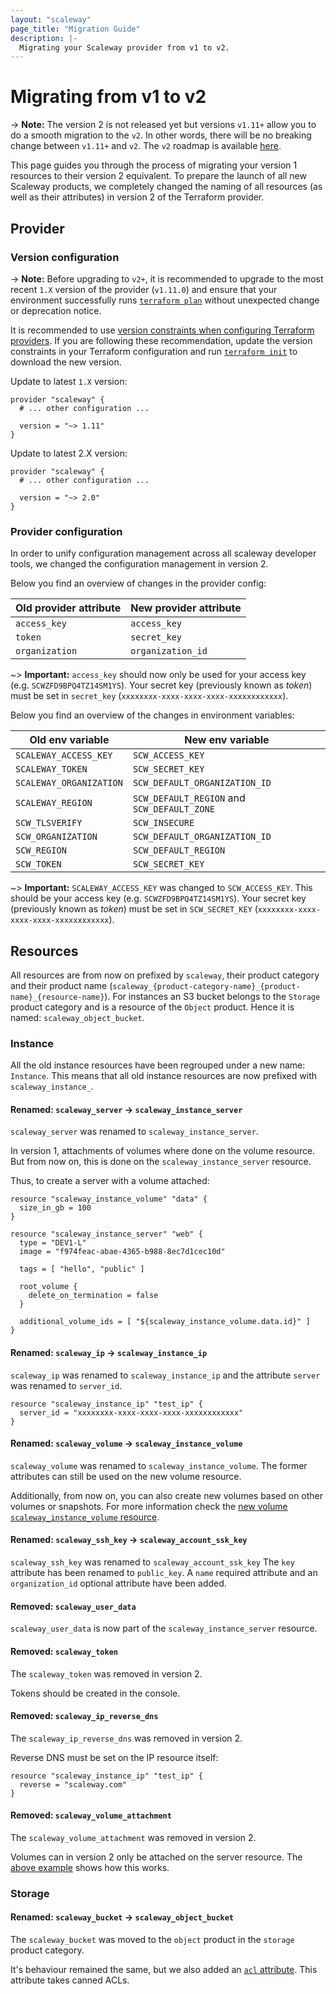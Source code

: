 ```yaml
---
layout: "scaleway"
page_title: "Migration Guide"
description: |-
  Migrating your Scaleway provider from v1 to v2.
---
```


# Migrating from v1 to v2

-> **Note:** The version 2 is not released yet but versions `v1.11+` allow you to do a smooth migration to the `v2`. In other words, there will be no breaking change between `v1.11+` and `v2`. The `v2` roadmap is available [here](https://github.com/terraform-providers/terraform-provider-scaleway/issues/125).

This page guides you through the process of migrating your version 1 resources to their version 2 equivalent.
To prepare the launch of all new Scaleway products, we completely changed the naming of all resources (as well as their attributes) in version 2 of the Terraform provider.

## Provider

### Version configuration

-> **Note:** Before upgrading to `v2+`, it is recommended to upgrade to the most recent `1.X` version of the provider (`v1.11.0`) and ensure that your environment successfully runs [`terraform plan`](https://www.terraform.io/docs/commands/plan.html) without unexpected change or deprecation notice.

It is recommended to use [version constraints when configuring Terraform providers](https://www.terraform.io/docs/configuration/providers.html#version-provider-versions). If you are following these recommendation, update the version constraints in your Terraform configuration and run [`terraform init`](https://www.terraform.io/docs/commands/init.html) to download the new version.

Update to latest `1.X` version:

```hcl
provider "scaleway" {
  # ... other configuration ...

  version = "~> 1.11"
}
```

Update to latest 2.X version:

```hcl
provider "scaleway" {
  # ... other configuration ...

  version = "~> 2.0"
}
```

### Provider configuration

In order to unify configuration management across all scaleway developer tools, we changed the configuration management in version 2.

Below you find an overview of changes in the provider config:

| Old provider attribute | New provider attribute |
| --------------------- | --------------------- |
| `access_key`          | `access_key`          |
| `token`               | `secret_key`          |
| `organization`        | `organization_id`     |

~> **Important:** `access_key` should now only be used for your access key (e.g. `SCWZFD9BPQ4TZ14SM1YS`). Your secret key (previously known as _token_) must be set in `secret_key` (`xxxxxxxx-xxxx-xxxx-xxxx-xxxxxxxxxxxx`).

Below you find an overview of the changes in environment variables:

| Old env variable        | New env variable                            |
| ----------------------- | ------------------------------------------- |
| `SCALEWAY_ACCESS_KEY`   | `SCW_ACCESS_KEY`                            |
| `SCALEWAY_TOKEN`        | `SCW_SECRET_KEY`                            |
| `SCALEWAY_ORGANIZATION` | `SCW_DEFAULT_ORGANIZATION_ID`               |
| `SCALEWAY_REGION`       | `SCW_DEFAULT_REGION` and `SCW_DEFAULT_ZONE` |
| `SCW_TLSVERIFY`         | `SCW_INSECURE`                              |
| `SCW_ORGANIZATION`      | `SCW_DEFAULT_ORGANIZATION_ID`               |
| `SCW_REGION`            | `SCW_DEFAULT_REGION`                        |
| `SCW_TOKEN`             | `SCW_SECRET_KEY`                            |

~> **Important:** `SCALEWAY_ACCESS_KEY` was changed to `SCW_ACCESS_KEY`. This should be your access key (e.g. `SCWZFD9BPQ4TZ14SM1YS`). Your secret key (previously known as _token_) must be set in `SCW_SECRET_KEY` (`xxxxxxxx-xxxx-xxxx-xxxx-xxxxxxxxxxxx`).

## Resources

All resources are from now on prefixed by `scaleway`, their product category and their product name (`scaleway_{product-category-name}_{product-name}_{resource-name}`). For instances an S3 bucket belongs to the `Storage` product category and is a resource of the `Object` product. Hence it is named: `scaleway_object_bucket`.

### Instance

All the old instance resources have been regrouped under a new name: `Instance`.
This means that all old instance resources are now prefixed with `scaleway_instance_`.

#### Renamed: `scaleway_server` -> `scaleway_instance_server`

`scaleway_server` was renamed to `scaleway_instance_server`.

In version 1, attachments of volumes where done on the volume resource. But from now on, this is done on the `scaleway_instance_server` resource.

Thus, to create a server with a volume attached:

```hcl
resource "scaleway_instance_volume" "data" {
  size_in_gb = 100
}

resource "scaleway_instance_server" "web" {
  type = "DEV1-L"
  image = "f974feac-abae-4365-b988-8ec7d1cec10d"

  tags = [ "hello", "public" ]

  root_volume {
    delete_on_termination = false
  }

  additional_volume_ids = [ "${scaleway_instance_volume.data.id}" ]
}
```

#### Renamed: `scaleway_ip` -> `scaleway_instance_ip`

`scaleway_ip` was renamed to `scaleway_instance_ip` and the attribute `server` was renamed to `server_id`.

```hcl
resource "scaleway_instance_ip" "test_ip" {
  server_id = "xxxxxxxx-xxxx-xxxx-xxxx-xxxxxxxxxxxx"
}
```

#### Renamed: `scaleway_volume` -> `scaleway_instance_volume`

`scaleway_volume` was renamed to `scaleway_instance_volume`.
The former attributes can still be used on the new volume resource.

Additionally, from now on, you can also create new volumes based on other volumes or snapshots. For more information check the [new volume `scaleway_instance_volume` resource](../r/instance_volume.html).

#### Renamed: `scaleway_ssh_key` -> `scaleway_account_ssk_key`

`scaleway_ssh_key` was renamed to `scaleway_account_ssk_key`
The `key` attribute has been renamed to `public_key`. A `name` required attribute and an `organization_id` optional attribute have been added.

#### Removed: `scaleway_user_data`

`scaleway_user_data` is now part of the `scaleway_instance_server` resource.

#### Removed: `scaleway_token`

The `scaleway_token` was removed in version 2.

Tokens should be created in the console.

#### Removed: `scaleway_ip_reverse_dns`

The `scaleway_ip_reverse_dns` was removed in version 2.

Reverse DNS must be set on the IP resource itself:

```hcl
resource "scaleway_instance_ip" "test_ip" {
  reverse = "scaleway.com"
}
```

#### Removed: `scaleway_volume_attachment`

The `scaleway_volume_attachment` was removed in version 2.

Volumes can in version 2 only be attached on the server resource. The [above example](#scaleway_server-gt-scaleway_instance_server) shows how this works.

### Storage

#### Renamed: `scaleway_bucket` -> `scaleway_object_bucket`

The `scaleway_bucket` was moved to the `object` product in the `storage` product category.

It's behaviour remained the same, but we also added an [`acl` attribute](../r/object_bucket.html#acl). This attribute takes canned ACLs.

